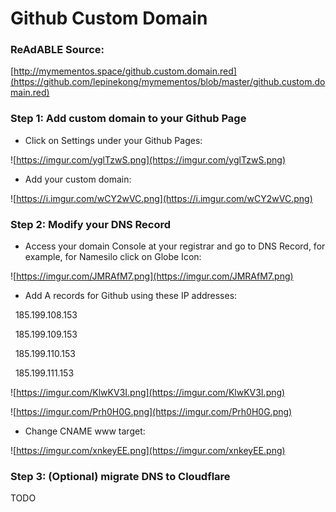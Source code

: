 
# Github Custom Domain


### ReAdABLE Source:

[http://mymementos.space/github.custom.domain.red](https://github.com/lepinekong/mymementos/blob/master/github.custom.domain.red)

### Step 1: Add custom domain to your Github Page

- Click on Settings under your Github Pages:

![https://imgur.com/yglTzwS.png](https://imgur.com/yglTzwS.png)
                    
- Add your custom domain:

![https://i.imgur.com/wCY2wVC.png](https://i.imgur.com/wCY2wVC.png)
                    

### Step 2: Modify your DNS Record

- Access your domain Console at your registrar and go to DNS Record, for example, for Namesilo click on Globe Icon:

![https://imgur.com/JMRAfM7.png](https://imgur.com/JMRAfM7.png)
                    
- Add A records for Github using these IP addresses:

&nbsp; 185.199.108.153

&nbsp; 185.199.109.153

&nbsp; 185.199.110.153

&nbsp; 185.199.111.153

![https://imgur.com/KlwKV3I.png](https://imgur.com/KlwKV3I.png)
                    
![https://imgur.com/Prh0H0G.png](https://imgur.com/Prh0H0G.png)
                    
- Change CNAME www target:

![https://imgur.com/xnkeyEE.png](https://imgur.com/xnkeyEE.png)
                    

### Step 3: (Optional) migrate DNS to Cloudflare

TODO
